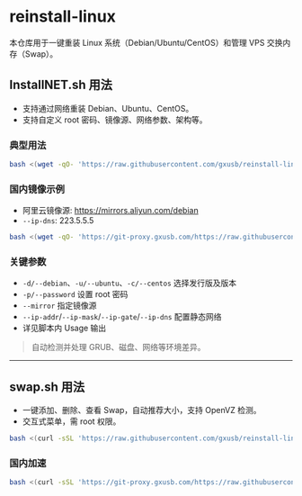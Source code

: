 
# reinstall-linux

本仓库用于一键重装 Linux 系统（Debian/Ubuntu/CentOS）和管理 VPS 交换内存（Swap）。

## InstallNET.sh 用法

- 支持通过网络重装 Debian、Ubuntu、CentOS。
- 支持自定义 root 密码、镜像源、网络参数、架构等。

### 典型用法

```bash
bash <(wget -qO- 'https://raw.githubusercontent.com/gxusb/reinstall-linux/master/InstallNET.sh') -d 12 -p 'linux12345'
```

### 国内镜像示例

- 阿里云镜像源: https://mirrors.aliyun.com/debian
- `--ip-dns`: 223.5.5.5

```bash
bash <(wget -qO- 'https://git-proxy.gxusb.com/https://raw.githubusercontent.com/gxusb/reinstall-linux/master/InstallNET.sh') --mirror 'https://mirrors.aliyun.com/debian' --ip-dns '223.5.5.5' -d 12 -p 'linux12345'
```

### 关键参数

- `-d/--debian`、`-u/--ubuntu`、`-c/--centos` 选择发行版及版本
- `-p/--password` 设置 root 密码
- `--mirror` 指定镜像源
- `--ip-addr`/`--ip-mask`/`--ip-gate`/`--ip-dns` 配置静态网络
- 详见脚本内 Usage 输出

> 自动检测并处理 GRUB、磁盘、网络等环境差异。

---

## swap.sh 用法

- 一键添加、删除、查看 Swap，自动推荐大小，支持 OpenVZ 检测。
- 交互式菜单，需 root 权限。

```bash
bash <(curl -sSL 'https://raw.githubusercontent.com/gxusb/reinstall-linux/master/swap.sh')
```

### 国内加速

```bash
bash <(curl -sSL 'https://git-proxy.gxusb.com/https://raw.githubusercontent.com/gxusb/reinstall-linux/master/swap.sh')
```
